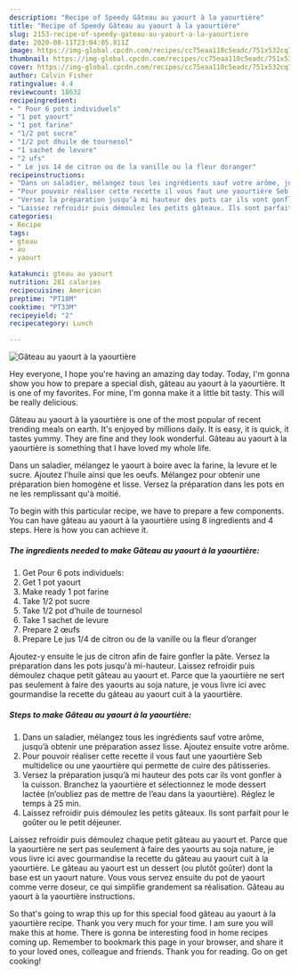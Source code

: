 ```yaml
---
description: "Recipe of Speedy Gâteau au yaourt à la yaourtière"
title: "Recipe of Speedy Gâteau au yaourt à la yaourtière"
slug: 2153-recipe-of-speedy-gateau-au-yaourt-a-la-yaourtiere
date: 2020-08-11T23:04:05.811Z
image: https://img-global.cpcdn.com/recipes/cc75eaa110c5eadc/751x532cq70/gateau-au-yaourt-a-la-yaourtiere-photo-principale-de-la-recette.jpg
thumbnail: https://img-global.cpcdn.com/recipes/cc75eaa110c5eadc/751x532cq70/gateau-au-yaourt-a-la-yaourtiere-photo-principale-de-la-recette.jpg
cover: https://img-global.cpcdn.com/recipes/cc75eaa110c5eadc/751x532cq70/gateau-au-yaourt-a-la-yaourtiere-photo-principale-de-la-recette.jpg
author: Calvin Fisher
ratingvalue: 4.4
reviewcount: 18632
recipeingredient:
- " Pour 6 pots individuels"
- "1 pot yaourt"
- "1 pot farine"
- "1/2 pot sucre"
- "1/2 pot dhuile de tournesol"
- "1 sachet de levure"
- "2 ufs"
- " Le jus 14 de citron ou de la vanille ou la fleur doranger"
recipeinstructions:
- "Dans un saladier, mélangez tous les ingrédients sauf votre arôme, jusqu’à obtenir une préparation assez lisse. Ajoutez ensuite votre arôme."
- "Pour pouvoir réaliser cette recette il vous faut une yaourtière Seb multidelice ou une yaourtière qui permette de cuire des pâtisseries."
- "Versez la préparation jusqu’à mi hauteur des pots car ils vont gonfler à la cuisson. Branchez la yaourtière et sélectionnez le mode dessert lactée (n’oubliez pas de mettre de l’eau dans la yaourtière). Réglez le temps à 25 min."
- "Laissez refroidir puis démoulez les petits gâteaux. Ils sont parfait pour le goûter ou le petit déjeuner."
categories:
- Recipe
tags:
- gteau
- au
- yaourt

katakunci: gteau au yaourt 
nutrition: 281 calories
recipecuisine: American
preptime: "PT18M"
cooktime: "PT33M"
recipeyield: "2"
recipecategory: Lunch

---
```



![Gâteau au yaourt à la yaourtière](https://img-global.cpcdn.com/recipes/cc75eaa110c5eadc/751x532cq70/gateau-au-yaourt-a-la-yaourtiere-photo-principale-de-la-recette.jpg)

Hey everyone, I hope you're having an amazing day today. Today, I'm gonna show you how to prepare a special dish, gâteau au yaourt à la yaourtière. It is one of my favorites. For mine, I'm gonna make it a little bit tasty. This will be really delicious.

Gâteau au yaourt à la yaourtière is one of the most popular of recent trending meals on earth. It's enjoyed by millions daily. It is easy, it is quick, it tastes yummy. They are fine and they look wonderful. Gâteau au yaourt à la yaourtière is something that I have loved my whole life.

Dans un saladier, mélangez le yaourt à boire avec la farine, la levure et le sucre. Ajoutez l&#39;huile ainsi que les oeufs. Mélangez pour obtenir une préparation bien homogène et lisse. Versez la préparation dans les pots en ne les remplissant qu&#39;à moitié.


To begin with this particular recipe, we have to prepare a few components. You can have gâteau au yaourt à la yaourtière using 8 ingredients and 4 steps. Here is how you can achieve it.

<!--inarticleads1-->

##### The ingredients needed to make Gâteau au yaourt à la yaourtière:

1. Get  Pour 6 pots individuels:
1. Get 1 pot yaourt
1. Make ready 1 pot farine
1. Take 1/2 pot sucre
1. Take 1/2 pot d’huile de tournesol
1. Take 1 sachet de levure
1. Prepare 2 œufs
1. Prepare  Le jus 1/4 de citron ou de la vanille ou la fleur d’oranger


Ajoutez-y ensuite le jus de citron afin de faire gonfler la pâte. Versez la préparation dans les pots jusqu&#39;à mi-hauteur. Laissez refroidir puis démoulez chaque petit gâteau au yaourt et. Parce que la yaourtière ne sert pas seulement à faire des yaourts au soja nature, je vous livre ici avec gourmandise la recette du gâteau au yaourt cuit à la yaourtière. 

<!--inarticleads2-->

##### Steps to make Gâteau au yaourt à la yaourtière:

1. Dans un saladier, mélangez tous les ingrédients sauf votre arôme, jusqu’à obtenir une préparation assez lisse. Ajoutez ensuite votre arôme.
1. Pour pouvoir réaliser cette recette il vous faut une yaourtière Seb multidelice ou une yaourtière qui permette de cuire des pâtisseries.
1. Versez la préparation jusqu’à mi hauteur des pots car ils vont gonfler à la cuisson. Branchez la yaourtière et sélectionnez le mode dessert lactée (n’oubliez pas de mettre de l’eau dans la yaourtière). Réglez le temps à 25 min.
1. Laissez refroidir puis démoulez les petits gâteaux. Ils sont parfait pour le goûter ou le petit déjeuner.


Laissez refroidir puis démoulez chaque petit gâteau au yaourt et. Parce que la yaourtière ne sert pas seulement à faire des yaourts au soja nature, je vous livre ici avec gourmandise la recette du gâteau au yaourt cuit à la yaourtière. Le gâteau au yaourt est un dessert (ou plutôt goûter) dont la base est un yaourt nature. Vous vous servez ensuite du pot de yaourt comme verre doseur, ce qui simplifie grandement sa réalisation. Gâteau au yaourt à la yaourtière instructions. 

So that's going to wrap this up for this special food gâteau au yaourt à la yaourtière recipe. Thank you very much for your time. I am sure you will make this at home. There is gonna be interesting food in home recipes coming up. Remember to bookmark this page in your browser, and share it to your loved ones, colleague and friends. Thank you for reading. Go on get cooking!
